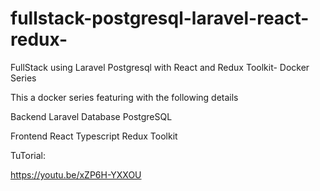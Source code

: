 # fullstack-postgresql-laravel-react-redux-
FullStack using Laravel Postgresql with React and Redux Toolkit- Docker Series

This a docker series featuring with the following details

Backend
  Laravel
Database
  PostgreSQL

Frontend
  React
  Typescript
  Redux Toolkit


 TuTorial:

 https://youtu.be/xZP6H-YXXOU 